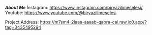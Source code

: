 ***About Me***
İnstagram: https://www.instagram.com/biryazilimeselesi/
Youtube: https://www.youtube.com/@biryazilimeselesi

Project Address: https://m7sm4-2iaaa-aaaab-qabra-cai.raw.ic0.app/?tag=3435495294
